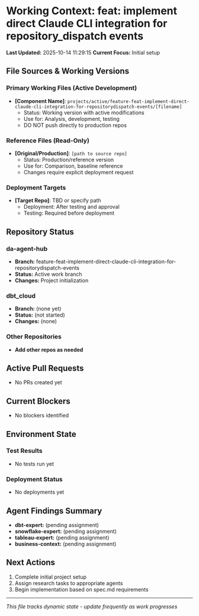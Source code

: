 # Working Context: feat: implement direct Claude CLI integration for repository_dispatch events

**Last Updated:** 2025-10-14 11:29:15
**Current Focus:** Initial setup

## File Sources & Working Versions

### Primary Working Files (Active Development)
- **[Component Name]**: `projects/active/feature-feat-implement-direct-claude-cli-integration-for-repositorydispatch-events/[filename]`
  - Status: Working version with active modifications
  - Use for: Analysis, development, testing
  - DO NOT push directly to production repos

### Reference Files (Read-Only)
- **[Original/Production]**: `[path to source repo]`
  - Status: Production/reference version
  - Use for: Comparison, baseline reference
  - Changes require explicit deployment request

### Deployment Targets
- **[Target Repo]**: TBD or specify path
  - Deployment: After testing and approval
  - Testing: Required before deployment

## Repository Status

### da-agent-hub
- **Branch:** feature-feat-implement-direct-claude-cli-integration-for-repositorydispatch-events
- **Status:** Active work branch
- **Changes:** Project initialization

### dbt_cloud
- **Branch:** (none yet)
- **Status:** (not started)
- **Changes:** (none)

### Other Repositories
- **Add other repos as needed**

## Active Pull Requests

<!-- Update as PRs are created -->
- No PRs created yet

## Current Blockers

<!-- Track impediments and resolution plans -->
- No blockers identified

## Environment State

### Test Results
- No tests run yet

### Deployment Status  
- No deployments yet

## Agent Findings Summary

<!-- Links to detailed findings in tasks/ directory -->
- **dbt-expert:** (pending assignment)
- **snowflake-expert:** (pending assignment)
- **tableau-expert:** (pending assignment)
- **business-context:** (pending assignment)

## Next Actions

1. Complete initial project setup
2. Assign research tasks to appropriate agents
3. Begin implementation based on spec.md requirements

---

*This file tracks dynamic state - update frequently as work progresses*
